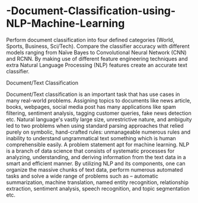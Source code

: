 # -Document-Classification-using-NLP-Machine-Learning

Perform document classification into four defined categories (World, Sports, Business, Sci/Tech). Compare the classifier accuracy with different models ranging from Naïve Bayes to Convolutional Neural Network (CNN) and RCNN. By making use of different feature engineering techniques and extra Natural Language Processing (NLP) features create an accurate text classifier.

Document/Text Classification



Document/Text classification is an important task that has use cases in many real-world problems. Assigning topics to documents like news article, books, webpages, social media post has many applications like spam filtering, sentiment analysis, tagging customer queries, fake news detection etc. Natural language's vastly large size, unrestrictive nature, and ambiguity led to two problems when using standard parsing approaches that relied purely on symbolic, hand-crafted rules: unmanageable numerous rules and inability to understand ungrammatical text something which is human comprehensible easily. A problem statement apt for machine learning. NLP is a branch of data science that consists of systematic processes for analyzing, understanding, and deriving information from the text data in a smart and efficient manner. By utilizing NLP and its components, one can organize the massive chunks of text data, perform numerous automated tasks and solve a wide range of problems such as – automatic summarization, machine translation, named entity recognition, relationship extraction, sentiment analysis, speech recognition, and topic segmentation etc.

